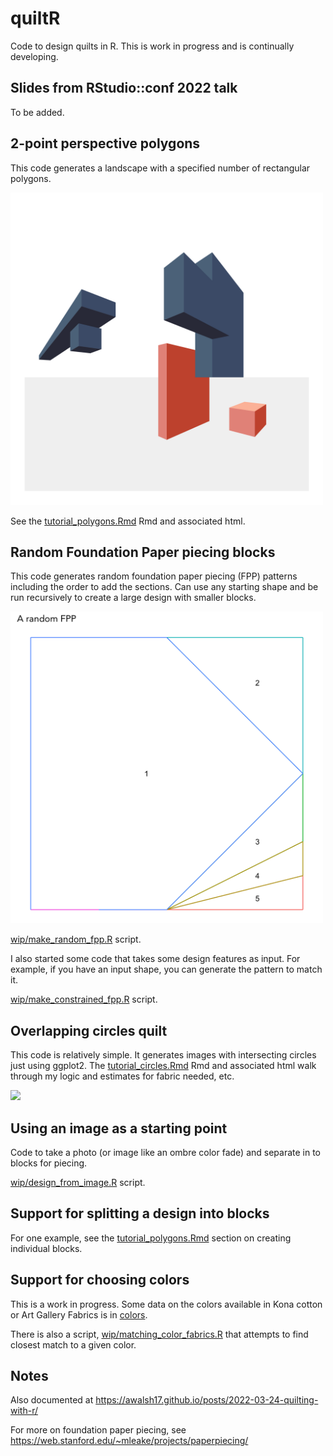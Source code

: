 # quiltR

Code to design quilts in R. This is work in progress and is continually developing.

## Slides from RStudio::conf 2022 talk

To be added.

## 2-point perspective polygons

This code generates a landscape with a specified number of rectangular polygons.

<img src="./examples/simple_cubes2.png" width="500"/>

See the [tutorial_polygons.Rmd](./how_to_run/tutorial_polygons.Rmd) Rmd and associated html.

## Random Foundation Paper piecing blocks

This code generates random foundation paper piecing (FPP) patterns
including the order to add the sections. Can use any starting shape
and be run recursively to create a large design with smaller blocks.

<img src="./examples/random_fpp_design.png" width="500"/>

[wip/make_random_fpp.R](./wip/make_random_fpp.R) script.

I also started some code that takes some design features as input.
For example, if you have an input shape, you can generate the pattern 
to match it.

[wip/make_constrained_fpp.R](./wip/make_constrained_fpp.R) script.

## Overlapping circles quilt

This code is relatively simple. It generates images with intersecting
circles just using ggplot2. The [tutorial_circles.Rmd](./how_to_run/tutorial_circles.Rmd) 
Rmd and associated html walk through my logic and estimates for fabric needed, etc.

<img src="./examples/example_circles.png" width="500"/>

## Using an image as a starting point

Code to take a photo (or image like an ombre color fade) and separate in to blocks for piecing.

[wip/design_from_image.R](./wip/design_from_image.R) script.

## Support for splitting a design into blocks

For one example, see the [tutorial_polygons.Rmd](./how_to_run/tutorial_polygons.Rmd) 
section on creating individual blocks.

## Support for choosing colors

This is a work in progress. Some data on the colors available in Kona cotton
or Art Gallery Fabrics is in [colors]("./colors").

There is also a script, [wip/matching_color_fabrics.R](./wip/matching_color_fabrics.R) 
that attempts to find closest match to a given color.

## Notes

Also documented at <https://awalsh17.github.io/posts/2022-03-24-quilting-with-r/>

For more on foundation paper piecing, see <https://web.stanford.edu/~mleake/projects/paperpiecing/>

